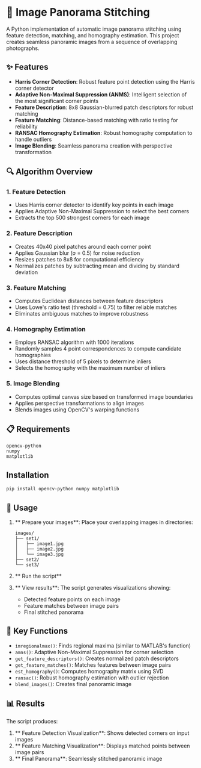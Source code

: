 # 🌄 Image Panorama Stitching

A Python implementation of automatic image panorama stitching using feature detection, matching, and homography estimation. This project creates seamless panoramic images from a sequence of overlapping photographs.

## ✨ Features

- **Harris Corner Detection**: Robust feature point detection using the Harris corner detector
- **Adaptive Non-Maximal Suppression (ANMS)**: Intelligent selection of the most significant corner points
- **Feature Description**: 8x8 Gaussian-blurred patch descriptors for robust matching
- **Feature Matching**: Distance-based matching with ratio testing for reliability
- **RANSAC Homography Estimation**: Robust homography computation to handle outliers
- **Image Blending**: Seamless panorama creation with perspective transformation

## 🔍 Algorithm Overview

### 1. Feature Detection
- Uses Harris corner detector to identify key points in each image
- Applies Adaptive Non-Maximal Suppression to select the best corners
- Extracts the top 500 strongest corners for each image

### 2. Feature Description
- Creates 40x40 pixel patches around each corner point
- Applies Gaussian blur (σ = 0.5) for noise reduction
- Resizes patches to 8x8 for computational efficiency
- Normalizes patches by subtracting mean and dividing by standard deviation

### 3. Feature Matching
- Computes Euclidean distances between feature descriptors
- Uses Lowe's ratio test (threshold = 0.75) to filter reliable matches
- Eliminates ambiguous matches to improve robustness

### 4. Homography Estimation
- Employs RANSAC algorithm with 1000 iterations
- Randomly samples 4 point correspondences to compute candidate homographies
- Uses distance threshold of 5 pixels to determine inliers
- Selects the homography with the maximum number of inliers

### 5. Image Blending
- Computes optimal canvas size based on transformed image boundaries
- Applies perspective transformations to align images
- Blends images using OpenCV's warping functions

## 📋 Requirements

```
opencv-python
numpy
matplotlib
```

## Installation

```bash
pip install opencv-python numpy matplotlib
```

## 📁 Usage

1. ** Prepare your images**: Place your overlapping images in directories:
   ```
   images/
   ├── set1/
   │   ├── image1.jpg
   │   ├── image2.jpg
   │   └── image3.jpg
   ├── set2/
   └── set3/
   ```

2. ** Run the script**

3. ** View results**: The script generates visualizations showing:
   - Detected feature points on each image
   - Feature matches between image pairs
   - Final stitched panorama

## 🔧 Key Functions

- `imregionalmax()`: Finds regional maxima (similar to MATLAB's function)
- `amns()`: Adaptive Non-Maximal Suppression for corner selection
- `get_feature_descriptors()`: Creates normalized patch descriptors
- `get_feature_matches()`: Matches features between image pairs
- `est_homography()`: Computes homography matrix using SVD
- `ransac()`: Robust homography estimation with outlier rejection
- `blend_images()`: Creates final panoramic image

## 📊 Results

The script produces:
1. ** Feature Detection Visualization**: Shows detected corners on input images
2. ** Feature Matching Visualization**: Displays matched points between image pairs
3. ** Final Panorama**: Seamlessly stitched panoramic image
